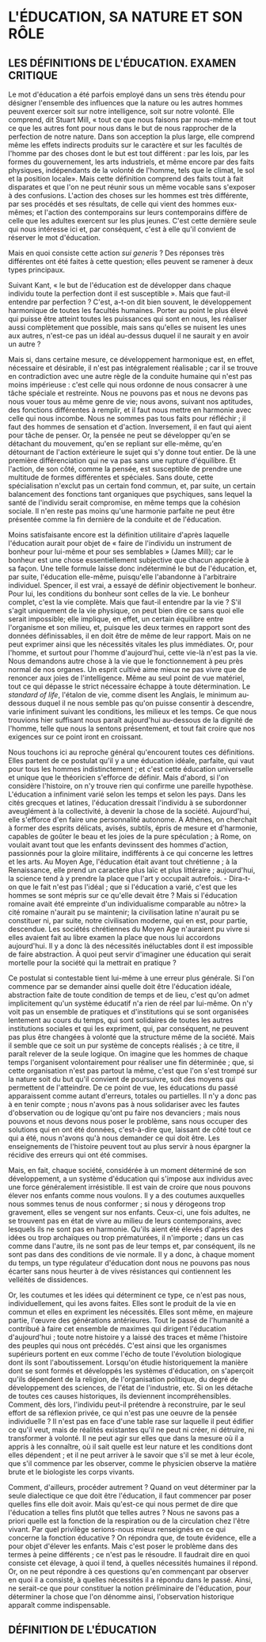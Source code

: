 
# L'ÉDUCATION, SA NATURE ET SON RÔLE

## LES DÉFINITIONS DE L'ÉDUCATION. EXAMEN CRITIQUE

Le mot d'éducation a été parfois employé dans un sens très étendu pour désigner l'ensemble des influences que la nature ou les autres hommes peuvent exercer soit sur notre intelligence, soit sur notre volonté. Elle comprend, dit Stuart Mill, « tout ce que nous faisons par nous-même et tout ce que les autres font pour nous dans le but de nous rapprocher de la perfection de notre nature. Dans son acception la plus large, elle comprend même les effets indirects produits sur le caractère et sur les facultés de l'homme par des choses dont le but est tout différent : par les lois, par les formes du gouvernement, les arts industriels, et même encore par des faits physiques, indépendants de la volonté de l'homme, tels que le climat, le sol et la position locale». Mais cette définition comprend des faits tout à fait disparates et que l'on ne peut réunir sous un même vocable sans s'exposer à des confusions. L'action des choses sur les hommes est très différente, par ses procédés et ses résultats, de celle qui vient des hommes eux-mêmes; et l'action des contemporains sur leurs contemporains diffère de celle que les adultes exercent sur les plus jeunes. C'est cette dernière seule qui nous intéresse ici et, par conséquent, c'est à elle qu'il convient de réserver le mot d'éducation.

Mais en quoi consiste cette action *sui generis* ? Des réponses très différentes ont été faites à cette question; elles peuvent se ramener à deux types principaux.

Suivant Kant, « le but de l'éducation est de développer dans chaque individu toute la perfection dont il est susceptible ». Mais que faut-il entendre par perfection ? C'est, a-t-on dit bien souvent, le développement harmonique de toutes les facultés humaines. Porter au point le plus élevé qui puisse être atteint toutes les puissances qui sont en nous, les réaliser aussi complètement que possible, mais sans qu'elles se nuisent les unes aux autres, n'est-ce pas un idéal au-dessus duquel il ne saurait y en avoir un autre ?

Mais si, dans certaine mesure, ce développement harmonique est, en effet, nécessaire et désirable, il n'est pas intégralement réalisable ; car il se trouve en contradiction avec une autre règle de la conduite humaine qui n'est pas moins impérieuse : c'est celle qui nous ordonne de nous consacrer à une tâche spéciale et restreinte. Nous ne pouvons pas et nous ne devons pas nous vouer tous au même genre de vie; nous avons, suivant nos aptitudes, des fonctions différentes à remplir, et il faut nous mettre en harmonie avec celle qui nous incombe. Nous ne sommes pas tous faits pour réfléchir ; il faut des hommes de sensation et d'action. Inversement, il en faut qui aient pour tâche de penser. Or, la pensée ne peut se développer qu'en se détachant du mouvement, qu'en se repliant sur elle-même, qu'en détournant de l'action extérieure le sujet qui s'y donne tout entier. De là une première différenciation qui ne va pas sans une rupture d'équilibre. Et l'action, de son côté, comme la pensée, est susceptible de prendre une multitude de formes différentes et spéciales. Sans doute, cette spécialisation n'exclut pas un certain fond commun, et, par suite, un certain balancement des fonctions tant organiques que psychiques, sans lequel la santé de l'individu serait compromise, en même temps que la cohésion sociale. Il n'en reste pas moins qu'une harmonie parfaite ne peut être présentée comme la fin dernière de la conduite et de l'éducation.

Moins satisfaisante encore est la définition utilitaire d'après laquelle l'éducation aurait pour objet de « faire de l'individu un instrument de bonheur pour lui-même et pour ses semblables » (James Mill); car le bonheur est une chose essentiellement subjective que chacun apprécie à sa façon. Une telle formule laisse donc indéterminé le but de l'éducation, et, par suite, l'éducation elle-même, puisqu'elle l'abandonne à l'arbitraire individuel. Spencer, il est vrai, a essayé de définir objectivement le bonheur. Pour lui, les conditions du bonheur sont celles de la vie. Le bonheur complet, c'est la vie complète. Mais que faut-il entendre par la vie ? S'il s'agit uniquement de la vie physique, on peut bien dire ce sans quoi elle serait impossible; elle implique, en effet, un certain équilibre entre l'organisme et son milieu, et, puisque les deux termes en rapport sont des données définissables, il en doit être de même de leur rapport. Mais on ne peut exprimer ainsi que les nécessités vitales les plus immédiates. Or, pour l'homme, et surtout pour l'homme d'aujourd'hui, cette vie-là n'est pas la vie. Nous demandons autre chose à la vie que le fonctionnement à peu près normal de nos organes. Un esprit cultivé aime mieux ne pas vivre que de renoncer aux joies de l'intelligence. Même au seul point de vue matériel, tout ce qui dépasse le strict nécessaire échappe à toute détermination. Le *standard of life*, l'étalon de vie, comme disent les Anglais, le minimum au-dessous duquel il ne nous semble pas qu'on puisse consentir à descendre, varie infiniment suivant les conditions, les milieux et les temps. Ce que nous trouvions hier suffisant nous paraît aujourd'hui au-dessous de la dignité de l'homme, telle que nous la sentons présentement, et tout fait croire que nos exigences sur ce point iront en croissant.

Nous touchons ici au reproche général qu'encourent toutes ces définitions. Elles partent de ce postulat qu'il y a une éducation idéale, parfaite, qui vaut pour tous les hommes indistinctement ; et c'est cette éducation universelle et unique que le théoricien s'efforce de définir. Mais d'abord, si l'on considère l'histoire, on n'y trouve rien qui confirme une pareille hypothèse. L'éducation a infiniment varié selon les temps et selon les pays. Dans les cités grecques et latines, l'éducation dressait l'individu à se subordonner aveuglément à la collectivité, à devenir la chose de la société. Aujourd'hui, elle s'efforce d'en faire une personnalité autonome. A Athènes, on cherchait à former des esprits délicats, avisés, subtils, épris de mesure et d'harmonie, capables de goûter le beau et les joies de la pure spéculation ; à Rome, on voulait avant tout que les enfants devinssent des hommes d'action, passionnés pour la gloire militaire, indifférents à ce qui concerne les lettres et les arts. Au Moyen Age, l'éducation était avant tout chrétienne ; à la Renaissance, elle prend un caractère plus laïc et plus littéraire ; aujourd'hui, la science tend à y prendre la place que l'art y occupait autrefois. - Dira-t-on que le fait n'est pas l'idéal ; que si l'éducation a varié, c'est que les hommes se sont mépris sur ce qu'elle devait être ? Mais si l'éducation romaine avait été empreinte d'un individualisme comparable au nôtre> la cité romaine n'aurait pu se maintenir; la civilisation latine n'aurait pu se constituer ni, par suite, notre civilisation moderne, qui en est, pour partie, descendue. Les sociétés chrétiennes du Moyen Age n'auraient pu vivre si elles avaient fait au libre examen la place que nous lui accordons aujourd'hui. Il y a donc là des nécessités inéluctables dont il est impossible de faire abstraction. À quoi peut servir d'imaginer une éducation qui serait mortelle pour la société qui la mettrait en pratique ?

Ce postulat si contestable tient lui-même à une erreur plus générale. Si l'on commence par se demander ainsi quelle doit être l'éducation idéale, abstraction faite de toute condition de temps et de lieu, c'est qu'on admet implicitement qu'un système éducatif n'a rien de réel par lui-même. On n'y voit pas un ensemble de pratiques et d'institutions qui se sont organisées lentement au cours du temps, qui sont solidaires de toutes les autres institutions sociales et qui les expriment, qui, par conséquent, ne peuvent pas plus être changées à volonté que la structure même de la société. Mais il semble que ce soit un pur système de concepts réalisés ; à ce titre, il paraît relever de la seule logique. On imagine que les hommes de chaque temps l'organisent volontairement pour réaliser une fin déterminée ; que, si cette organisation n'est pas partout la même, c'est que l'on s'est trompé sur la nature soit du but qu'il convient de poursuivre, soit des moyens qui permettent de l'atteindre. De ce point de vue, les éducations du passé apparaissent comme autant d'erreurs, totales ou partielles. Il n'y a donc pas à en tenir compte ; nous n'avons pas à nous solidariser avec les fautes d'observation ou de logique qu'ont pu faire nos devanciers ; mais nous pouvons et nous devons nous poser le problème, sans nous occuper des solutions qui en ont été données, c'est-à-dire que, laissant de côté tout ce qui a été, nous n'avons qu'à nous demander ce qui doit être. Les enseignements de l'histoire peuvent tout au plus servir à nous épargner la récidive des erreurs qui ont été commises.

Mais, en fait, chaque société, considérée à un moment déterminé de son développement, a un système d'éducation qui s'impose aux individus avec une force généralement irrésistible. Il est vain de croire que nous pouvons élever nos enfants comme nous voulons. Il y a des coutumes auxquelles nous sommes tenus de nous conformer ; si nous y dérogeons trop gravement, elles se vengent sur nos enfants. Ceux-ci, une fois adultes, ne se trouvent pas en état de vivre au milieu de leurs contemporains, avec lesquels ils ne sont pas en harmonie. Qu'ils aient été élevés d'après des idées ou trop archaïques ou trop prématurées, il n'importe ; dans un cas comme dans l'autre, ils ne sont pas de leur temps et, par conséquent, ils ne sont pas dans des conditions de vie normale. Il y a donc, à chaque moment du temps, un type régulateur d'éducation dont nous ne pouvons pas nous écarter sans nous heurter à de vives résistances qui contiennent les velléités de dissidences.

Or, les coutumes et les idées qui déterminent ce type, ce n'est pas nous, individuellement, qui les avons faites. Elles sont le produit de la vie en commun et elles en expriment les nécessités. Elles sont même, en majeure partie, l'œuvre des générations antérieures. Tout le passé de l'humanité a contribué à faire cet ensemble de maximes qui dirigent l'éducation d'aujourd'hui ; toute notre histoire y a laissé des traces et même l'histoire des peuples qui nous ont précédés. C'est ainsi que les organismes supérieurs portent en eux comme l'écho de toute l'évolution biologique dont ils sont l'aboutissement. Lorsqu'on étudie historiquement la manière dont se sont formés et développés les systèmes d'éducation, on s'aperçoit qu'ils dépendent de la religion, de l'organisation politique, du degré de développement des sciences, de l'état de l'industrie, etc. Si on les détache de toutes ces causes historiques, ils deviennent incompréhensibles. Comment, dès lors, l'individu peut-il prétendre à reconstruire, par le seul effort de sa réflexion privée, ce qui n'est pas une oeuvre de la pensée individuelle ? Il n'est pas en face d'une table rase sur laquelle il peut édifier ce qu'il veut, mais de réalités existantes qu'il ne peut ni créer, ni détruire, ni transformer à volonté. Il ne peut agir sur elles que dans la mesure où il a appris à les connaître, où il sait quelle est leur nature et les conditions dont elles dépendent ; et il ne peut arriver à le savoir que s'il se met à leur école, que s'il commence par les observer, comme le physicien observe la matière brute et le biologiste les corps vivants.

Comment, d'ailleurs, procéder autrement ? Quand on veut déterminer par la seule dialectique ce que doit être l'éducation, il faut commencer par poser quelles fins elle doit avoir. Mais qu'est-ce qui nous permet de dire que l'éducation a telles fins plutôt que telles autres ? Nous ne savons pas a priori quelle est la fonction de la respiration ou de la circulation chez l'être vivant. Par quel privilège serions-nous mieux renseignés en ce qui concerne la fonction éducative ? On répondra que, de toute évidence, elle a pour objet d'élever les enfants. Mais c'est poser le problème dans des termes à peine différents ; ce n'est pas le résoudre. Il faudrait dire en quoi consiste cet élevage, à quoi il tend, à quelles nécessités humaines il répond. Or, on ne peut répondre à ces questions qu'en commençant par observer en quoi il a consisté, à quelles nécessités il a répondu dans le passé. Ainsi, ne serait-ce que pour constituer la notion préliminaire de l'éducation, pour déterminer la chose que l'on dénomme ainsi, l'observation historique apparaît comme indispensable.

## DÉFINITION DE L'ÉDUCATION
